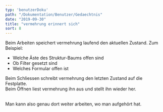 ```yaml
---
typ: 'benutzerDoku'
path: "/Dokumentation/Benutzer/Gedaechtnis"
date: "2019-09-30"
title: "vermehrung erinnert sich"
sort: 8
---
```


Beim Arbeiten speichert vermehrung laufend den aktuellen Zustand. Zum Beispiel:

- Welche Äste des Struktur-Baums offen sind
- Ob Filter gesetzt sind
- Welches Formular offen ist

Beim Schliessen schreibt vermehrung den letzten Zustand auf die Festplatte.<br/>
Beim Öffnen liest vermehrung ihn aus und stellt ihn wieder her.<br/><br/>

Man kann also genau dort weiter arbeiten, wo man aufgehört hat.